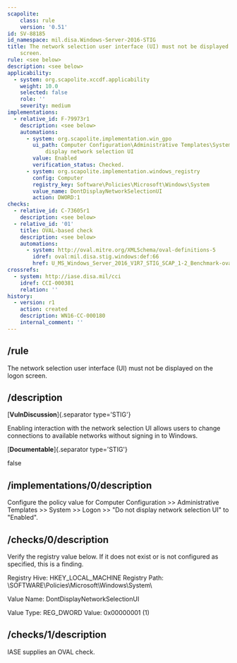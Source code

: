 ```yaml
---
scapolite:
    class: rule
    version: '0.51'
id: SV-88185
id_namespace: mil.disa.Windows-Server-2016-STIG
title: The network selection user interface (UI) must not be displayed on the logon
    screen.
rule: <see below>
description: <see below>
applicability:
  - system: org.scapolite.xccdf.applicability
    weight: 10.0
    selected: false
    role: ''
    severity: medium
implementations:
  - relative_id: F-79973r1
    description: <see below>
    automations:
      - system: org.scapolite.implementation.win_gpo
        ui_path: Computer Configuration\Administrative Templates\System\Logon\Do not
            display network selection UI
        value: Enabled
        verification_status: Checked.
      - system: org.scapolite.implementation.windows_registry
        config: Computer
        registry_key: Software\Policies\Microsoft\Windows\System
        value_name: DontDisplayNetworkSelectionUI
        action: DWORD:1
checks:
  - relative_id: C-73605r1
    description: <see below>
  - relative_id: '01'
    title: OVAL-based check
    description: <see below>
    automations:
      - system: http://oval.mitre.org/XMLSchema/oval-definitions-5
        idref: oval:mil.disa.stig.windows:def:66
        href: U_MS_Windows_Server_2016_V1R7_STIG_SCAP_1-2_Benchmark-oval.xml
crossrefs:
  - system: http://iase.disa.mil/cci
    idref: CCI-000381
    relation: ''
history:
  - version: r1
    action: created
    description: WN16-CC-000180
    internal_comment: ''
---
```



## /rule

The network selection user interface (UI) must not be displayed on the logon screen.

## /description

[**VulnDiscussion**]{.separator type='STIG'}

Enabling interaction with the network selection UI allows users to change connections to available networks without signing in to Windows.

[**Documentable**]{.separator type='STIG'}

false

## /implementations/0/description

Configure the policy value for Computer Configuration >> Administrative Templates >> System >> Logon >> "Do not display network selection UI" to "Enabled".

## /checks/0/description

Verify the registry value below. If it does not exist or is not configured as specified, this is a finding.

Registry Hive: HKEY_LOCAL_MACHINE
Registry Path: \SOFTWARE\Policies\Microsoft\Windows\System\

Value Name: DontDisplayNetworkSelectionUI

Value Type: REG_DWORD
Value: 0x00000001 (1)

## /checks/1/description

IASE supplies an OVAL check.
